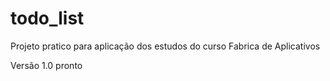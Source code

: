 # todo_list

Projeto pratico para aplicação dos estudos do curso Fabrica de Aplicativos

Versão 1.0 pronto
